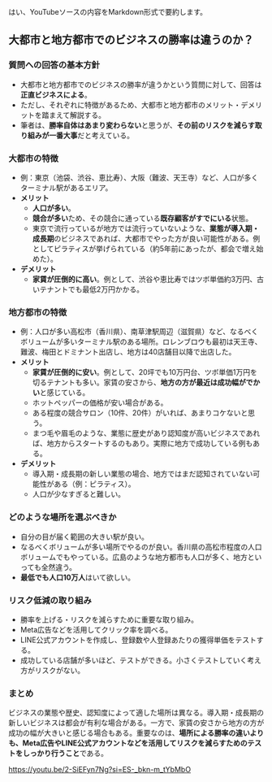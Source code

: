 はい、YouTubeソースの内容をMarkdown形式で要約します。

## 大都市と地方都市でのビジネスの勝率は違うのか？

### 質問への回答の基本方針

- 大都市と地方都市でのビジネスの勝率が違うかという質問に対して、回答は**正直ビジネスによる**。
- ただし、それぞれに特徴があるため、大都市と地方都市のメリット・デメリットを踏まえて解説する。
- 筆者は、**勝率自体はあまり変わらない**と思うが、**その前のリスクを減らす取り組みが一番大事**だと考えている。

### 大都市の特徴

- 例：東京（池袋、渋谷、恵比寿）、大阪（難波、天王寺）など、人口が多くターミナル駅があるエリア。
- **メリット**
    - **人口が多い**。
    - **競合が多い**ため、その競合に通っている**既存顧客がすでにいる**状態。
    - 東京で流行っているが地方では流行っていないような、**業態が導入期・成長期**のビジネスであれば、大都市でやった方が良い可能性がある。例としてピラティスが挙げられている（約5年前にあったが、都会で増え始めた）。
- **デメリット**
    - **家賃が圧倒的に高い**。例として、渋谷や恵比寿ではツボ単価約3万円、古いテナントでも最低2万円かかる。

### 地方都市の特徴

- 例：人口が多い高松市（香川県）、南草津駅周辺（滋賀県）など、なるべくボリュームが多いターミナル駅のある場所。ロレンブロウも最初は天王寺、難波、梅田とドミナント出店し、地方は40店舗目以降で出店した。
- **メリット**
    - **家賃が圧倒的に安い**。例として、20坪でも10万円台、ツボ単価1万円を切るテナントも多い。家賃の安さから、**地方の方が最近は成功幅がでかい**と感じている。
    - ホットペッパーの価格が安い場合がある。
    - ある程度の競合サロン（10件、20件）がいれば、あまりコケないと思う。
    - まつ毛や眉毛のような、業態に歴史があり認知度が高いビジネスであれば、地方からスタートするのもあり。実際に地方で成功している例もある。
- **デメリット**
    - 導入期・成長期の新しい業態の場合、地方ではまだ認知されていない可能性がある（例：ピラティス）。
    - 人口が少なすぎると難しい。

### どのような場所を選ぶべきか

- 自分の目が届く範囲の大きい駅が良い。
- なるべくボリュームが多い場所でやるのが良い。香川県の高松市程度の人口ボリュームでもやっている。広島のような地方都市も人口が多く、地方といっても全然違う。
- **最低でも人口10万人**はいて欲しい。

### リスク低減の取り組み

- 勝率を上げる・リスクを減らすために重要な取り組み。
- Meta広告などを活用してクリック率を調べる。
- LINE公式アカウントを作成し、登録数や人登録あたりの獲得単価をテストする。
- 成功している店舗が多いほど、テストができる。小さくテストしていく考え方がリスクがない。

### まとめ

ビジネスの業態や歴史、認知度によって適した場所は異なる。導入期・成長期の新しいビジネスは都会が有利な場合がある。一方で、家賃の安さから地方の方が成功の幅が大きいと感じる場合もある。重要なのは、**場所による勝率の違いよりも、Meta広告やLINE公式アカウントなどを活用してリスクを減らすためのテストをしっかり行うこと**である。


https://youtu.be/2-SiEFyn7Ng?si=ES-_bkn-m_tYbMbO